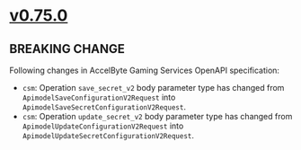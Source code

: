 # [v0.75.0]

## BREAKING CHANGE

Following changes in AccelByte Gaming Services OpenAPI specification:

- `csm`: Operation `save_secret_v2` body parameter type has changed from `ApimodelSaveConfigurationV2Request` into `ApimodelSaveSecretConfigurationV2Request`.
- `csm`: Operation `update_secret_v2` body parameter type has changed from `ApimodelUpdateConfigurationV2Request` into `ApimodelUpdateSecretConfigurationV2Request`.

[v0.75.0]: https://github.com/AccelByte/accelbyte-python-sdk/compare/v0.74.0..v0.75.0

